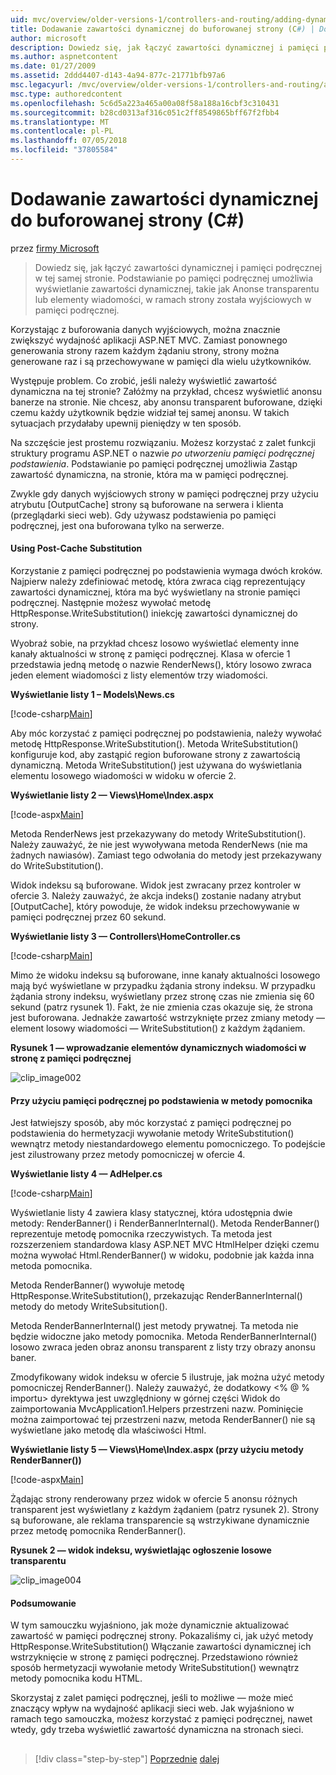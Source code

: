 ```yaml
---
uid: mvc/overview/older-versions-1/controllers-and-routing/adding-dynamic-content-to-a-cached-page-cs
title: Dodawanie zawartości dynamicznej do buforowanej strony (C#) | Dokumentacja firmy Microsoft
author: microsoft
description: Dowiedz się, jak łączyć zawartości dynamicznej i pamięci podręcznej w tej samej stronie. Podstawianie po pamięci podręcznej umożliwia wyświetlanie zawartości dynamicznej, takiej jak transparent anonsów o...
ms.author: aspnetcontent
ms.date: 01/27/2009
ms.assetid: 2ddd4407-d143-4a94-877c-21771bfb97a6
msc.legacyurl: /mvc/overview/older-versions-1/controllers-and-routing/adding-dynamic-content-to-a-cached-page-cs
msc.type: authoredcontent
ms.openlocfilehash: 5c6d5a223a465a00a08f58a188a16cbf3c310431
ms.sourcegitcommit: b28cd0313af316c051c2ff8549865bff67f2fbb4
ms.translationtype: MT
ms.contentlocale: pl-PL
ms.lasthandoff: 07/05/2018
ms.locfileid: "37805584"
---
```

<a name="adding-dynamic-content-to-a-cached-page-c"></a>Dodawanie zawartości dynamicznej do buforowanej strony (C#)
====================
przez [firmy Microsoft](https://github.com/microsoft)

> Dowiedz się, jak łączyć zawartości dynamicznej i pamięci podręcznej w tej samej stronie. Podstawianie po pamięci podręcznej umożliwia wyświetlanie zawartości dynamicznej, takie jak Anonse transparentu lub elementy wiadomości, w ramach strony została wyjściowych w pamięci podręcznej.


Korzystając z buforowania danych wyjściowych, można znacznie zwiększyć wydajność aplikacji ASP.NET MVC. Zamiast ponownego generowania strony razem każdym żądaniu strony, strony można generowane raz i są przechowywane w pamięci dla wielu użytkowników.

Występuje problem. Co zrobić, jeśli należy wyświetlić zawartość dynamiczna na tej stronie? Załóżmy na przykład, chcesz wyświetlić anonsu banerze na stronie. Nie chcesz, aby anonsu transparent buforowane, dzięki czemu każdy użytkownik będzie widział tej samej anonsu. W takich sytuacjach przydałaby upewnij pieniędzy w ten sposób.

Na szczęście jest prostemu rozwiązaniu. Możesz korzystać z zalet funkcji struktury programu ASP.NET o nazwie *po utworzeniu pamięci podręcznej podstawienia*. Podstawianie po pamięci podręcznej umożliwia Zastąp zawartość dynamiczna, na stronie, która ma w pamięci podręcznej.


Zwykle gdy danych wyjściowych strony w pamięci podręcznej przy użyciu atrybutu [OutputCache] strony są buforowane na serwera i klienta (przeglądarki sieci web). Gdy używasz podstawienia po pamięci podręcznej, jest ona buforowana tylko na serwerze.


#### <a name="using-post-cache-substitution"></a>Using Post-Cache Substitution

Korzystanie z pamięci podręcznej po podstawienia wymaga dwóch kroków. Najpierw należy zdefiniować metodę, która zwraca ciąg reprezentujący zawartości dynamicznej, która ma być wyświetlany na stronie pamięci podręcznej. Następnie możesz wywołać metodę HttpResponse.WriteSubstitution() iniekcję zawartości dynamicznej do strony.

Wyobraź sobie, na przykład chcesz losowo wyświetlać elementy inne kanały aktualności w stronę z pamięci podręcznej. Klasa w ofercie 1 przedstawia jedną metodę o nazwie RenderNews(), który losowo zwraca jeden element wiadomości z listy elementów trzy wiadomości.

**Wyświetlanie listy 1 – Models\News.cs**

[!code-csharp[Main](adding-dynamic-content-to-a-cached-page-cs/samples/sample1.cs)]

Aby móc korzystać z pamięci podręcznej po podstawienia, należy wywołać metodę HttpResponse.WriteSubstitution(). Metoda WriteSubstitution() konfiguruje kod, aby zastąpić region buforowane strony z zawartością dynamiczną. Metoda WriteSubstitution() jest używana do wyświetlania elementu losowego wiadomości w widoku w ofercie 2.

**Wyświetlanie listy 2 — Views\Home\Index.aspx**

[!code-aspx[Main](adding-dynamic-content-to-a-cached-page-cs/samples/sample2.aspx)]

Metoda RenderNews jest przekazywany do metody WriteSubstitution(). Należy zauważyć, że nie jest wywoływana metoda RenderNews (nie ma żadnych nawiasów). Zamiast tego odwołania do metody jest przekazywany do WriteSubstitution().

Widok indeksu są buforowane. Widok jest zwracany przez kontroler w ofercie 3. Należy zauważyć, że akcja indeks() zostanie nadany atrybut [OutputCache], który powoduje, że widok indeksu przechowywanie w pamięci podręcznej przez 60 sekund.

**Wyświetlanie listy 3 — Controllers\HomeController.cs**

[!code-csharp[Main](adding-dynamic-content-to-a-cached-page-cs/samples/sample3.cs)]

Mimo że widoku indeksu są buforowane, inne kanały aktualności losowego mają być wyświetlane w przypadku żądania strony indeksu. W przypadku żądania strony indeksu, wyświetlany przez stronę czas nie zmienia się 60 sekund (patrz rysunek 1). Fakt, że nie zmienia czas okazuje się, że strona jest buforowana. Jednakże zawartość wstrzyknięte przez zmiany metody — element losowy wiadomości — WriteSubstitution() z każdym żądaniem.

**Rysunek 1 — wprowadzanie elementów dynamicznych wiadomości w stronę z pamięci podręcznej**

![clip_image002](adding-dynamic-content-to-a-cached-page-cs/_static/image1.jpg)

#### <a name="using-post-cache-substitution-in-helper-methods"></a>Przy użyciu pamięci podręcznej po podstawienia w metody pomocnika

Jest łatwiejszy sposób, aby móc korzystać z pamięci podręcznej po podstawienia do hermetyzacji wywołanie metody WriteSubstitution() wewnątrz metody niestandardowego elementu pomocniczego. To podejście jest zilustrowany przez metody pomocniczej w ofercie 4.

**Wyświetlanie listy 4 — AdHelper.cs**

[!code-csharp[Main](adding-dynamic-content-to-a-cached-page-cs/samples/sample4.cs)]

Wyświetlanie listy 4 zawiera klasy statycznej, która udostępnia dwie metody: RenderBanner() i RenderBannerInternal(). Metoda RenderBanner() reprezentuje metodę pomocnika rzeczywistych. Ta metoda jest rozszerzeniem standardowa klasy ASP.NET MVC HtmlHelper dzięki czemu można wywołać Html.RenderBanner() w widoku, podobnie jak każda inna metoda pomocnika.

Metoda RenderBanner() wywołuje metodę HttpResponse.WriteSubstitution(), przekazując RenderBannerInternal() metody do metody WriteSubsitution().

Metoda RenderBannerInternal() jest metody prywatnej. Ta metoda nie będzie widoczne jako metody pomocnika. Metoda RenderBannerInternal() losowo zwraca jeden obraz anonsu transparent z listy trzy obrazy anonsu baner.

Zmodyfikowany widok indeksu w ofercie 5 ilustruje, jak można użyć metody pomocniczej RenderBanner(). Należy zauważyć, że dodatkowy &lt;% @ % importu&gt; dyrektywa jest uwzględniony w górnej części Widok do zaimportowania MvcApplication1.Helpers przestrzeni nazw. Pominięcie można zaimportować tej przestrzeni nazw, metoda RenderBanner() nie są wyświetlane jako metodę dla właściwości Html.

**Wyświetlanie listy 5 — Views\Home\Index.aspx (przy użyciu metody RenderBanner())**

[!code-aspx[Main](adding-dynamic-content-to-a-cached-page-cs/samples/sample5.aspx)]

Żądając strony renderowany przez widok w ofercie 5 anonsu różnych transparent jest wyświetlany z każdym żądaniem (patrz rysunek 2). Strony są buforowane, ale reklama transparencie są wstrzykiwane dynamicznie przez metodę pomocnika RenderBanner().

**Rysunek 2 — widok indeksu, wyświetlając ogłoszenie losowe transparentu**

![clip_image004](adding-dynamic-content-to-a-cached-page-cs/_static/image2.jpg)

#### <a name="summary"></a>Podsumowanie

W tym samouczku wyjaśniono, jak może dynamicznie aktualizować zawartość w pamięci podręcznej strony. Pokazaliśmy ci, jak użyć metody HttpResponse.WriteSubstitution() Włączanie zawartości dynamicznej ich wstrzyknięcie w stronę z pamięci podręcznej. Przedstawiono również sposób hermetyzacji wywołanie metody WriteSubstitution() wewnątrz metody pomocnika kodu HTML.

Skorzystaj z zalet pamięci podręcznej, jeśli to możliwe — może mieć znaczący wpływ na wydajność aplikacji sieci web. Jak wyjaśniono w ramach tego samouczka, możesz korzystać z pamięci podręcznej, nawet wtedy, gdy trzeba wyświetlić zawartość dynamiczna na stronach sieci.

## 

## 

> [!div class="step-by-step"]
> [Poprzednie](improving-performance-with-output-caching-cs.md)
> [dalej](creating-a-controller-cs.md)
